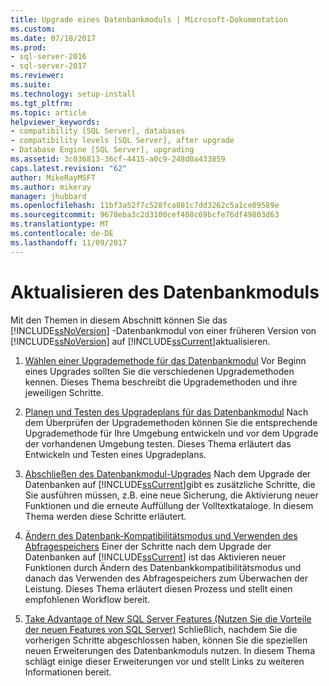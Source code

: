 ```yaml
---
title: Upgrade eines Datenbankmoduls | Microsoft-Dokumentation
ms.custom: 
ms.date: 07/18/2017
ms.prod:
- sql-server-2016
- sql-server-2017
ms.reviewer: 
ms.suite: 
ms.technology: setup-install
ms.tgt_pltfrm: 
ms.topic: article
helpviewer_keywords:
- compatibility [SQL Server], databases
- compatibility levels [SQL Server], after upgrade
- Database Engine [SQL Server], upgrading
ms.assetid: 3c036813-36cf-4415-a0c9-248d0a433859
caps.latest.revision: "62"
author: MikeRayMSFT
ms.author: mikeray
manager: jhubbard
ms.openlocfilehash: 11bf3a52f7c528fca881c7dd3262c5a1ce09589e
ms.sourcegitcommit: 9678eba3c2d3100cef408c69bcfe76df49803d63
ms.translationtype: MT
ms.contentlocale: de-DE
ms.lasthandoff: 11/09/2017
---
```

# <a name="upgrade-database-engine"></a>Aktualisieren des Datenbankmoduls
  Mit den Themen in diesem Abschnitt können Sie das [!INCLUDE[ssNoVersion](../../includes/ssnoversion-md.md)] -Datenbankmodul von einer früheren Version von [!INCLUDE[ssNoVersion](../../includes/ssnoversion-md.md)] auf [!INCLUDE[ssCurrent](../../includes/sscurrent-md.md)]aktualisieren.  
  
1.  [Wählen einer Upgrademethode für das Datenbankmodul](../../database-engine/install-windows/choose-a-database-engine-upgrade-method.md) Vor Beginn eines Upgrades sollten Sie die verschiedenen Upgrademethoden kennen. Dieses Thema beschreibt die Upgrademethoden und ihre jeweiligen Schritte.  
  
2.  [Planen und Testen des Upgradeplans für das Datenbankmodul](../../database-engine/install-windows/plan-and-test-the-database-engine-upgrade-plan.md) Nach dem Überprüfen der Upgrademethoden können Sie die entsprechende Upgrademethode für Ihre Umgebung entwickeln und vor dem Upgrade der vorhandenen Umgebung testen. Dieses Thema erläutert das Entwickeln und Testen eines Upgradeplans.  
  
3.  [Abschließen des Datenbankmodul-Upgrades](../../database-engine/install-windows/complete-the-database-engine-upgrade.md) Nach dem Upgrade der Datenbanken auf [!INCLUDE[ssCurrent](../../includes/sscurrent-md.md)]gibt es zusätzliche Schritte, die Sie ausführen müssen, z.B. eine neue Sicherung, die Aktivierung neuer Funktionen und die erneute Auffüllung der Volltextkataloge. In diesem Thema werden diese Schritte erläutert.  
  
4.  [Ändern des Datenbank-Kompatibilitätsmodus und Verwenden des Abfragespeichers](../../database-engine/install-windows/change-the-database-compatibility-mode-and-use-the-query-store.md) Einer der Schritte nach dem Upgrade der Datenbanken auf [!INCLUDE[ssCurrent](../../includes/sscurrent-md.md)] ist das Aktivieren neuer Funktionen durch Ändern des Datenbankkompatibilitätsmodus und danach das Verwenden des Abfragespeichers zum Überwachen der Leistung. Dieses Thema erläutert diesen Prozess und stellt einen empfohlenen Workflow bereit.  
  
5.  [Take Advantage of New SQL Server Features (Nutzen Sie die Vorteile der neuen Features von SQL Server)](http://www.microsoft.com/sql-server/sql-server-2017) Schließlich, nachdem Sie die vorherigen Schritte abgeschlossen haben, können Sie die speziellen neuen Erweiterungen des Datenbankmoduls nutzen. In diesem Thema schlägt einige dieser Erweiterungen vor und stellt Links zu weiteren Informationen bereit.  
  
  
